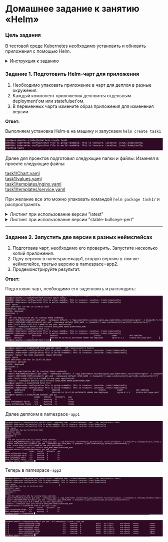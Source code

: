 # Домашнее задание к занятию «Helm»

### Цель задания

В тестовой среде Kubernetes необходимо установить и обновить приложения с помощью Helm.


<details>
  <summary>Инструкция к заданию</summary>

------

### Чеклист готовности к домашнему заданию

1. Установленное k8s-решение, например, MicroK8S.
2. Установленный локальный kubectl.
3. Установленный локальный Helm.
4. Редактор YAML-файлов с подключенным репозиторием GitHub.

------

### Инструменты и дополнительные материалы, которые пригодятся для выполнения задания

1. [Инструкция](https://helm.sh/docs/intro/install/) по установке Helm. [Helm completion](https://helm.sh/docs/helm/helm_completion/).

------

</details>

### Задание 1. Подготовить Helm-чарт для приложения

1. Необходимо упаковать приложение в чарт для деплоя в разные окружения. 
2. Каждый компонент приложения деплоится отдельным deployment’ом или statefulset’ом.
3. В переменных чарта измените образ приложения для изменения версии.

**Ответ:**<br>

Выполняем установка Helm-а на машину и запускаем `helm create task1`

<p align="center">
  <img src="./screenshots/01_helm_01.png">
</p>

Дaлее для проектов подготовил следующие папки и файлы:
Изменял в проекте следующие файлы:

[task1/Chart.yaml](./task1/Chart.yaml)<br>
[task1/values.yaml](./task1/values.yaml)<br>
[task1/templates/nginx.yaml](./task1/templates/nginx.yml)<br>
[task1/templates/service.yaml](./task1/templates/service.yaml)<br>

При желание все это можно упаковать командой `helm package task1/` и распространять.

<details>
  <summary>Листинг при использование версии "latest"</summary>

```bash
root@exe-ubuntu:~/.kube/helm# helm template task1/
WARNING: Kubernetes configuration file is group-readable. This is insecure. Location: /root/.kube/config
WARNING: Kubernetes configuration file is world-readable. This is insecure. Location: /root/.kube/config
---
# Source: nginx/templates/serviceaccount.yaml
apiVersion: v1
kind: ServiceAccount
metadata:
  name: release-name-nginx
  labels:
    helm.sh/chart: nginx-0.1.2
    app.kubernetes.io/name: nginx
    app.kubernetes.io/instance: release-name
    app.kubernetes.io/version: "latest"
    app.kubernetes.io/managed-by: Helm
automountServiceAccountToken: true
---
# Source: nginx/templates/service.yaml
apiVersion: v1
kind: Service
metadata:
  name: release-name-nginx
  labels:
    helm.sh/chart: nginx-0.1.2
    app.kubernetes.io/name: nginx
    app.kubernetes.io/instance: release-name
    app.kubernetes.io/version: "latest"
    app.kubernetes.io/managed-by: Helm
spec:
  type: ClusterIP
  ports:
    - port: 80
      targetPort: http
      protocol: TCP
      name: http
  selector:
    app.kubernetes.io/name: nginx
    app.kubernetes.io/instance: release-name
---
# Source: nginx/templates/service.yml
apiVersion: v1
kind: Service
metadata:
  name: nginx-svc-02
  labels:
    app: homework
spec:
  selector:
    app: homework
  ports:
    - port: 80
      name: http
---
# Source: nginx/templates/deployment.yaml
apiVersion: apps/v1
kind: Deployment
metadata:
  name: release-name-nginx
  labels:
    helm.sh/chart: nginx-0.1.2
    app.kubernetes.io/name: nginx
    app.kubernetes.io/instance: release-name
    app.kubernetes.io/version: "latest"
    app.kubernetes.io/managed-by: Helm
spec:
  replicas: 1
  selector:
    matchLabels:
      app.kubernetes.io/name: nginx
      app.kubernetes.io/instance: release-name
  template:
    metadata:
      labels:
        helm.sh/chart: nginx-0.1.2
        app.kubernetes.io/name: nginx
        app.kubernetes.io/instance: release-name
        app.kubernetes.io/version: "latest"
        app.kubernetes.io/managed-by: Helm
    spec:
      serviceAccountName: release-name-nginx
      securityContext:
        {}
      containers:
        - name: nginx
          securityContext:
            {}
          image: "nginx:latest"
          imagePullPolicy: IfNotPresent
          ports:
            - name: http
              containerPort: 80
              protocol: TCP
          livenessProbe:
            null
          readinessProbe:
            null
          resources:
            {}
---
# Source: nginx/templates/nginx.yml
apiVersion: apps/v1
kind: Deployment
metadata:
  name: demo
  labels:
    app: homework
spec:
  replicas: 1
  selector:
    matchLabels:
      app: homework
  template:
    metadata:
      labels:
        app: homework
    spec:
      containers:
        - name: nginx
          image: "nginx:latest"
          ports:
            - name: http
              containerPort: 80
              protocol: TCP
---
# Source: nginx/templates/tests/test-connection.yaml
apiVersion: v1
kind: Pod
metadata:
  name: "release-name-nginx-test-connection"
  labels:
    helm.sh/chart: nginx-0.1.2
    app.kubernetes.io/name: nginx
    app.kubernetes.io/instance: release-name
    app.kubernetes.io/version: "latest"
    app.kubernetes.io/managed-by: Helm
  annotations:
    "helm.sh/hook": test
spec:
  containers:
    - name: wget
      image: busybox
      command: ['wget']
      args: ['release-name-nginx:80']
  restartPolicy: Never


```

</details>

<details>
  <summary>Листинг при использование версии "stable-bullseye-perl"</summary>

```bash
root@exe-ubuntu:~/.kube/helm# helm template task1/
WARNING: Kubernetes configuration file is group-readable. This is insecure. Location: /root/.kube/config
WARNING: Kubernetes configuration file is world-readable. This is insecure. Location: /root/.kube/config
---
# Source: nginx/templates/serviceaccount.yaml
apiVersion: v1
kind: ServiceAccount
metadata:
  name: release-name-nginx
  labels:
    helm.sh/chart: nginx-0.1.2
    app.kubernetes.io/name: nginx
    app.kubernetes.io/instance: release-name
    app.kubernetes.io/version: "stable-bullseye-perl"
    app.kubernetes.io/managed-by: Helm
automountServiceAccountToken: true
---
# Source: nginx/templates/service.yaml
apiVersion: v1
kind: Service
metadata:
  name: release-name-nginx
  labels:
    helm.sh/chart: nginx-0.1.2
    app.kubernetes.io/name: nginx
    app.kubernetes.io/instance: release-name
    app.kubernetes.io/version: "stable-bullseye-perl"
    app.kubernetes.io/managed-by: Helm
spec:
  type: ClusterIP
  ports:
    - port: 80
      targetPort: http
      protocol: TCP
      name: http
  selector:
    app.kubernetes.io/name: nginx
    app.kubernetes.io/instance: release-name
---
# Source: nginx/templates/service.yml
apiVersion: v1
kind: Service
metadata:
  name: nginx-svc-02
  labels:
    app: homework
spec:
  selector:
    app: homework
  ports:
    - port: 80
      name: http
---
# Source: nginx/templates/deployment.yaml
apiVersion: apps/v1
kind: Deployment
metadata:
  name: release-name-nginx
  labels:
    helm.sh/chart: nginx-0.1.2
    app.kubernetes.io/name: nginx
    app.kubernetes.io/instance: release-name
    app.kubernetes.io/version: "stable-bullseye-perl"
    app.kubernetes.io/managed-by: Helm
spec:
  replicas: 1
  selector:
    matchLabels:
      app.kubernetes.io/name: nginx
      app.kubernetes.io/instance: release-name
  template:
    metadata:
      labels:
        helm.sh/chart: nginx-0.1.2
        app.kubernetes.io/name: nginx
        app.kubernetes.io/instance: release-name
        app.kubernetes.io/version: "stable-bullseye-perl"
        app.kubernetes.io/managed-by: Helm
    spec:
      serviceAccountName: release-name-nginx
      securityContext:
        {}
      containers:
        - name: nginx
          securityContext:
            {}
          image: "nginx:stable-bullseye-perl"
          imagePullPolicy: IfNotPresent
          ports:
            - name: http
              containerPort: 80
              protocol: TCP
          livenessProbe:
            null
          readinessProbe:
            null
          resources:
            {}
---
# Source: nginx/templates/nginx.yml
apiVersion: apps/v1
kind: Deployment
metadata:
  name: demo
  labels:
    app: homework
spec:
  replicas: 1
  selector:
    matchLabels:
      app: homework
  template:
    metadata:
      labels:
        app: homework
    spec:
      containers:
        - name: nginx
          image: "nginx:stable-bullseye-perl"
          ports:
            - name: http
              containerPort: 80
              protocol: TCP
---
# Source: nginx/templates/tests/test-connection.yaml
apiVersion: v1
kind: Pod
metadata:
  name: "release-name-nginx-test-connection"
  labels:
    helm.sh/chart: nginx-0.1.2
    app.kubernetes.io/name: nginx
    app.kubernetes.io/instance: release-name
    app.kubernetes.io/version: "stable-bullseye-perl"
    app.kubernetes.io/managed-by: Helm
  annotations:
    "helm.sh/hook": test
spec:
  containers:
    - name: wget
      image: busybox
      command: ['wget']
      args: ['release-name-nginx:80']
  restartPolicy: Never


```

</details>


------

### Задание 2. Запустить две версии в разных неймспейсах

1. Подготовив чарт, необходимо его проверить. Запуститe несколько копий приложения.
2. Одну версию в namespace=app1, вторую версию в том же неймспейсе, третью версию в namespace=app2.
3. Продемонстрируйте результат.


**Ответ:**<br>

Подготовил чарт, необходимо его задеплоить и расплодить:

<p align="center">
  <img src="./screenshots/01_helm_02.png">
</p>

<p align="center">
  <img src="./screenshots/01_helm_03.png">
</p>


Далее деплоим в namespace=`app1`
<p align="center">
  <img src="./screenshots/01_helm_04.png">
</p>

Теперь в namespace=`app2`
<p align="center">
  <img src="./screenshots/01_helm_05.png">
</p>

<p align="center">
  <img src="./screenshots/01_helm_06.png">
</p>
